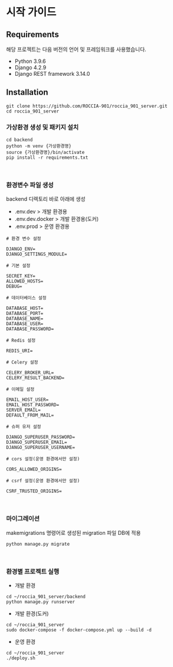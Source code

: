 # 시작 가이드

## Requirements
해당 프로젝트는 다음 버전의 언어 및 프레임워크를 사용했습니다.

- Python 3.9.6
- Django 4.2.9
- Django REST framework 3.14.0

## Installation
```
git clone https://github.com/ROCCIA-901/roccia_901_server.git
cd roccia_901_server
```

### 가상환경 생성 및 패키지 설치
```
cd backend
python -m venv {가상환경명}
source {가상환경명}/bin/activate
pip install -r requirements.txt
```
<br>

### 환경변수 파일 생성

backend 디렉토리 바로 아래에 생성
- .env.dev > 개발 환경용
- .env.dev.docker > 개발 환경용(도커)
- .env.prod > 운영 환경용

```
# 환경 변수 설정

DJANGO_ENV=
DJANGO_SETTINGS_MODULE=

# 기본 설정

SECRET_KEY=
ALLOWED_HOSTS=
DEBUG=

# 데이터베이스 설정

DATABASE_HOST=
DATABASE_PORT=
DATABASE_NAME=
DATABASE_USER=
DATABASE_PASSWORD=

# Redis 설정

REDIS_URI=

# Celery 설정

CELERY_BROKER_URL=
CELERY_RESULT_BACKEND=

# 이메일 설정

EMAIL_HOST_USER=
EMAIL_HOST_PASSWORD=
SERVER_EMAIL=
DEFAULT_FROM_MAIL=

# 슈퍼 유저 설정

DJANGO_SUPERUSER_PASSWORD=
DJANGO_SUPERUSER_EMAIL=
DJANGO_SUPERUSER_USERNAME=

# cors 설정(운영 환경에서만 설정)

CORS_ALLOWED_ORIGINS=

# csrf 설정(운영 환경에서만 설정)

CSRF_TRUSTED_ORIGINS=
```

<br>

### 마이그레이션

makemigrations 명령어로 생성된 migration 파일 DB에 적용

```
python manage.py migrate
```

<br>

### 환경별 프로젝트 실행

- 개발 환경

```
cd ~/roccia_901_server/backend
python manage.py runserver
```
- 개발 환경(도커)

```
cd ~/roccia_901_server
sudo docker-compose -f docker-compose.yml up --build -d
```
- 운영 환경

```
cd ~/roccia_901_server
./deploy.sh
```
